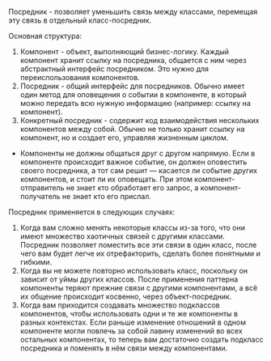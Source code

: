 Посредник - позволяет уменьшить связь между классами, перемещая эту связь в отдельный класс-посредник.

Основная структура:
1. Компонент - объект, выполняющий бизнес-логику. Каждый компонент хранит ссылку на посредника, общается с ним через
абстрактный интерфейс посредником. Это нужно для переиспользования компонентов.
2. Посредник - общий интерфейс для посредников. Обычно имеет один метод для оповещения о событии в компоненте, в 
который можно передать всю нужную информацию (например: ссылку на компонент).
3. Конкретный посредник - содержит код взаимодействия нескольких компонентов между собой. Обычно не только хранит ссылку
на компонент, но и создает его, управляя жизненным циклом.
* Компоненты не должны общаться друг с другом напрямую. Если в компоненте происходит важное событие, он должен оповестить
своего посредника, а тот сам решит — касается ли событие других компонентов, и стоит ли их оповещать.
При этом компонент-отправитель не знает кто обработает его запрос, а компонент-получатель не знает кто его прислал.

Посредник применяется в следующих случаях:
1. Когда вам сложно менять некоторые классы из-за того, что они имеют множество хаотичных связей с другими классами.
Посредник позволяет поместить все эти связи в один класс, после чего вам будет легче их отрефакторить, сделать более
понятными и гибкими.
2. Когда вы не можете повторно использовать класс, поскольку он зависит от уймы других классов. После применения паттерна
компоненты теряют прежние связи с другими компонентами, а всё их общение происходит косвенно, через объект-посредник.
3. Когда вам приходится создавать множество подклассов компонентов, чтобы использовать одни и те же компоненты в разных контекстах. 
Если раньше изменение отношений в одном компоненте могли повлечь за собой лавину изменений во всех остальных 
компонентах, то теперь вам достаточно создать подкласс посредника и поменять в нём связи между компонентами.